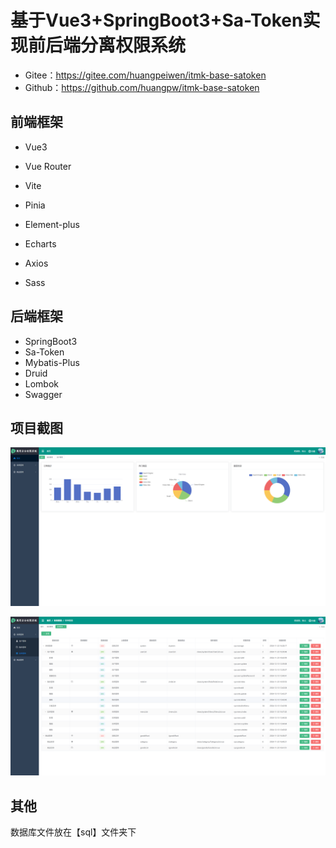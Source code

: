 # 基于Vue3+SpringBoot3+Sa-Token实现前后端分离权限系统

- Gitee：https://gitee.com/huangpeiwen/itmk-base-satoken
- Github：https://github.com/huangpw/itmk-base-satoken

## 前端框架

- Vue3
- Vue Router
- Vite
- Pinia
- Element-plus
- Echarts

- Axios
- Sass

## 后端框架

- SpringBoot3
- Sa-Token
- Mybatis-Plus
- Druid
- Lombok
- Swagger

## 项目截图

![1](/doc/images/10004.png)

![1](/doc/images/10005.png)

## 其他

数据库文件放在【sql】文件夹下
